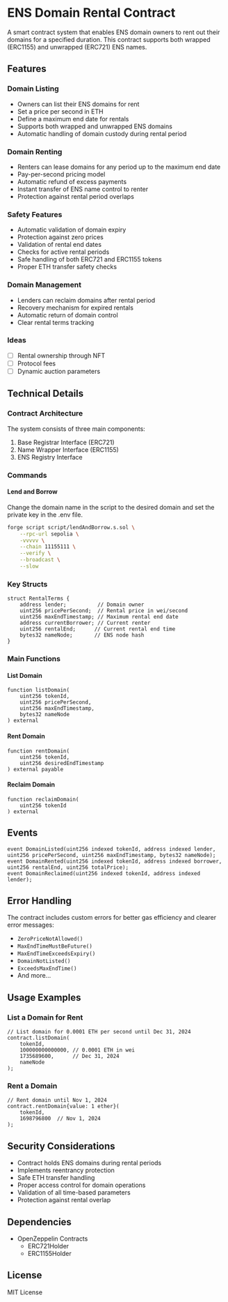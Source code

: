 # ENS Domain Rental Contract

A smart contract system that enables ENS domain owners to rent out their domains for a specified duration. This contract supports both wrapped (ERC1155) and unwrapped (ERC721) ENS names.

## Features

### Domain Listing
- Owners can list their ENS domains for rent
- Set a price per second in ETH
- Define a maximum end date for rentals
- Supports both wrapped and unwrapped ENS domains
- Automatic handling of domain custody during rental period

### Domain Renting
- Renters can lease domains for any period up to the maximum end date
- Pay-per-second pricing model
- Automatic refund of excess payments
- Instant transfer of ENS name control to renter
- Protection against rental period overlaps

### Safety Features
- Automatic validation of domain expiry
- Protection against zero prices
- Validation of rental end dates
- Checks for active rental periods
- Safe handling of both ERC721 and ERC1155 tokens
- Proper ETH transfer safety checks

### Domain Management
- Lenders can reclaim domains after rental period
- Recovery mechanism for expired rentals
- Automatic return of domain control
- Clear rental terms tracking

### Ideas
- [ ] Rental ownership through NFT
- [ ] Protocol fees
- [ ] Dynamic auction parameters

## Technical Details

### Contract Architecture
The system consists of three main components:
1. Base Registrar Interface (ERC721)
2. Name Wrapper Interface (ERC1155)
3. ENS Registry Interface

### Commands

#### Lend and Borrow
Change the domain name in the script to the desired domain and set the private key in the .env file.
```bash
forge script script/lendAndBorrow.s.sol \
    --rpc-url sepolia \
    -vvvvv \
    --chain 11155111 \
    --verify \
    --broadcast \
    --slow
```

### Key Structs

```solidity
struct RentalTerms {
    address lender;          // Domain owner
    uint256 pricePerSecond;  // Rental price in wei/second
    uint256 maxEndTimestamp; // Maximum rental end date
    address currentBorrower; // Current renter
    uint256 rentalEnd;      // Current rental end time
    bytes32 nameNode;       // ENS node hash
}
```

### Main Functions

#### List Domain
```solidity
function listDomain(
    uint256 tokenId,
    uint256 pricePerSecond,
    uint256 maxEndTimestamp,
    bytes32 nameNode
) external
```

#### Rent Domain
```solidity
function rentDomain(
    uint256 tokenId,
    uint256 desiredEndTimestamp
) external payable
```

#### Reclaim Domain
```solidity
function reclaimDomain(
    uint256 tokenId
) external
```

## Events

```solidity
event DomainListed(uint256 indexed tokenId, address indexed lender, uint256 pricePerSecond, uint256 maxEndTimestamp, bytes32 nameNode);
event DomainRented(uint256 indexed tokenId, address indexed borrower, uint256 rentalEnd, uint256 totalPrice);
event DomainReclaimed(uint256 indexed tokenId, address indexed lender);
```

## Error Handling

The contract includes custom errors for better gas efficiency and clearer error messages:
- `ZeroPriceNotAllowed()`
- `MaxEndTimeMustBeFuture()`
- `MaxEndTimeExceedsExpiry()`
- `DomainNotListed()`
- `ExceedsMaxEndTime()`
- And more...

## Usage Examples

### List a Domain for Rent
```solidity
// List domain for 0.0001 ETH per second until Dec 31, 2024
contract.listDomain(
    tokenId,
    100000000000000, // 0.0001 ETH in wei
    1735689600,      // Dec 31, 2024
    nameNode
);
```

### Rent a Domain
```solidity
// Rent domain until Nov 1, 2024
contract.rentDomain{value: 1 ether}(
    tokenId,
    1698796800  // Nov 1, 2024
);
```

## Security Considerations

- Contract holds ENS domains during rental periods
- Implements reentrancy protection
- Safe ETH transfer handling
- Proper access control for domain operations
- Validation of all time-based parameters
- Protection against rental overlap

## Dependencies

- OpenZeppelin Contracts
  - ERC721Holder
  - ERC1155Holder

## License
MIT License